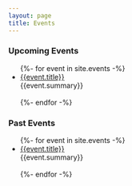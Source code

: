 ```yaml
---
layout: page
title: Events
---
```

<div id="event-lists">
<h3>Upcoming Events</h3>
<ul id='upcoming'>
{%- for event in site.events -%}
<li class="event-link" data-date="{{ event.date }}">
<a  href="{{ event.url | relative_url }}" >{{event.title}}</a>
<br/>
{{event.summary}}
<br/>
<br/>
</li>                                   
{%- endfor -%}
</ul>
<h3>Past Events</h3>
<ul id='past'>
{%- for event in site.events -%}
<li class="event-link" data-date="{{ event.date }}">
<a  href="{{ event.url | relative_url }}" >{{event.title}}</a>
<br/>
{{event.summary}}
<br/>
<br/>
</li>                                   
{%- endfor -%}
</ul>
</div>

